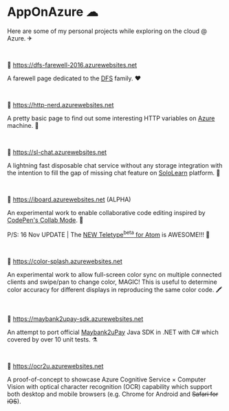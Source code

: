 # AppOnAzure ☁
Here are some of my personal projects while exploring on the cloud @ Azure. ✈

<br />

🔗 https://dfs-farewell-2016.azurewebsites.net

A farewell page dedicated to the [DFS](http://www.dynafront.com/) family. ❤

<br />

🔗 https://http-nerd.azurewebsites.net

A pretty basic page to find out some interesting HTTP variables on [Azure](https://azure.microsoft.com) machine. 🔎

<br />

🔗 https://sl-chat.azurewebsites.net

A lightning fast disposable chat service without any storage integration with the intention to fill the gap of missing chat feature on [SoloLearn](https://www.sololearn.com/) platform. 💬

<br />

🔗 https://iboard.azurewebsites.net (ALPHA)

An experimental work to enable collaborative code editing inspired by [CodePen's Collab Mode](https://blog.codepen.io/documentation/pro-features/collab-mode/). 🤝

P/S: 16 Nov UPDATE | The [NEW Teletype<sup>beta</sup> for Atom](https://teletype.atom.io/) is AWESOME!!! 💫

<br />

🔗 https://color-splash.azurewebsites.net

An experimental work to allow full-screen color sync on multiple connected clients and swipe/pan to change color, MAGIC! This is useful to determine color accuracy for different displays in reproducing the same color code. 🖍

<br />

🔗 https://maybank2upay-sdk.azurewebsites.net

An attempt to port official [Maybank2uPay](https://m2upay.maybank2u.com.my/sdk) Java SDK in .NET with C# which covered by over 10 unit tests. ⚗️

<br />

🔗 https://ocr2u.azurewebsites.net

A proof-of-concept to showcase Azure Cognitive Service × Computer Vision with optical character recognition (OCR) capability which support both desktop and mobile browsers (e.g. Chrome for Android and ~~Safari for iOS~~).
